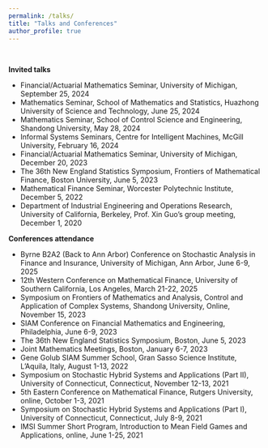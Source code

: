```yaml
---
permalink: /talks/
title: "Talks and Conferences"
author_profile: true
---
```

<br>


**Invited talks**
- Financial/Actuarial Mathematics Seminar, University of Michigan, September 25, 2024
- Mathematics Seminar, School of Mathematics and Statistics, Huazhong University of Science and Technology, June 25, 2024
- Mathematics Seminar, School of Control Science and Engineering, Shandong University, May 28, 2024
- Informal Systems Seminars, Centre for Intelligent Machines, McGill University, February 16, 2024
- Financial/Actuarial Mathematics Seminar, University of Michigan, December 20, 2023
- The 36th New England Statistics Symposium, Frontiers of Mathematical Finance, Boston University, June
5, 2023
- Mathematical Finance Seminar, Worcester Polytechnic Institute, December 5, 2022
- Department of Industrial Engineering and Operations Research, University of California, Berkeley, Prof. Xin Guo’s group meeting, December 1, 2020

**Conferences attendance**
- Byrne B2A2 (Back to Ann Arbor) Conference on Stochastic Analysis in Finance and Insurance, University of Michigan, Ann Arbor, June 6-9, 2025
- 12th Western Conference on Mathematical Finance, University of Southern California, Los Angeles, March 21-22, 2025
- Symposium on Frontiers of Mathematics and Analysis, Control and Application of Complex Systems, Shandong University, Online, November 15, 2023
- SIAM Conference on Financial Mathematics and Engineering, Philadelphia, June 6-9, 2023
- The 36th New England Statistics Symposium, Boston, June 5, 2023
- Joint Mathematics Meetings, Boston, January 6-7, 2023
- Gene Golub SIAM Summer School, Gran Sasso Science Institute, L’Aquila, Italy, August 1-13, 2022
- Symposium on Stochastic Hybrid Systems and Applications (Part II), University of Connecticut, Connecticut, November 12-13, 2021
- 5th Eastern Conference on Mathematical Finance, Rutgers University, online, October 1-3, 2021
- Symposium on Stochastic Hybrid Systems and Applications (Part I), University of Connecticut,
Connecticut, July 8-9, 2021
- IMSI Summer Short Program, Introduction to Mean Field Games and Applications, online, June 1-25, 2021
